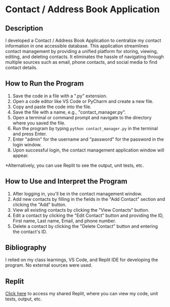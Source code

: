# Contact / Address Book Application

## Description
I developed a Contact / Address Book Application to centralize my contact information in one accessible database. This application streamlines contact management by providing a unified platform for storing, viewing, editing, and deleting contacts. It eliminates the hassle of navigating through multiple sources such as email, phone contacts, and social media to find contact details.

## How to Run the Program
1. Save the code in a file with a ".py" extension.
2. Open a code editor like VS Code or PyCharm and create a new file.
3. Copy and paste the code into the file.
4. Save the file with a name, e.g., "contact_manager.py".
5. Open a terminal or command prompt and navigate to the directory where you saved the file.
6. Run the program by typing `python contact_manager.py` in the terminal and press Enter.
7. Enter "admin" for the username and "password" for the password in the login window.
8. Upon successful login, the contact management application window will appear.

*Alternatively, you can use Replit to see the output, unit tests, etc.

## How to Use and Interpret the Program
1. After logging in, you'll be in the contact management window.
2. Add new contacts by filling in the fields in the "Add Contact" section and clicking the "Add" button.
3. View all existing contacts by clicking the "View Contacts" button.
4. Edit a contact by clicking the "Edit Contact" button and providing the ID, First name, Last name, Email, and phone number.
5. Delete a contact by clicking the "Delete Contact" button and entering the contact's ID.

## Bibliography
I relied on my class learnings, VS Code, and Replit IDE for developing the program. No external sources were used.

## Replit
[Click here](https://replit.com/join/rhnmbrfwss-sanaamjad1) to access my shared Replit, where you can view my code, unit tests, output, etc.
